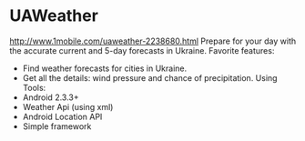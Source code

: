 UAWeather
=========
http://www.1mobile.com/uaweather-2238680.html
Prepare for your day with the accurate current and 5-day forecasts in Ukraine.
Favorite features:
- Find weather forecasts for cities in Ukraine.
- Get all the details: wind pressure and chance of precipitation.
Using Tools:
- Android 2.3.3+
- Weather Api (using xml)
- Android Location API
- Simple framework
